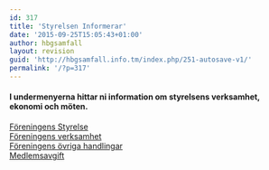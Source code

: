 ```yaml
---
id: 317
title: 'Styrelsen Informerar'
date: '2015-09-25T15:05:43+01:00'
author: hbgsamfall
layout: revision
guid: 'http://hbgsamfall.info.tm/index.php/251-autosave-v1/'
permalink: '/?p=317'
---
```


#### **I undermenyerna hittar ni information om styrelsens verksamhet, ekonomi och möten.**

[Föreningens Styrelse](http://hbgsamfall.win/index.php/information-2/foreningens-styrelse-2014/)  
[Föreningens verksamhet](http://admin.hbgsamfall.win/?page_id=128 "Föreningens verksamhet och ekonomi")  
[Föreningens övriga handlingar](http://admin.hbgsamfall.win/index.php/information-2/foreningens-ovriga-handlingar/ "Föreningens övriga handlingar")  
[Medlemsavgift](http://hbgsamfall.win/index.php/information-2/medlemsavgift/)